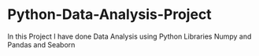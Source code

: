 # Python-Data-Analysis-Project
In this Project I have done Data Analysis using Python Libraries Numpy and Pandas and Seaborn
